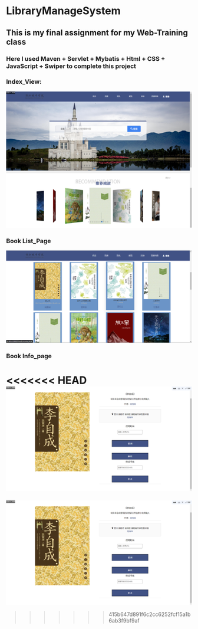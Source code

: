 # LibraryManageSystem



## This is my final assignment  for my Web-Training class



### Here I used Maven + Servlet + Mybatis + Html + CSS + JavaScript + Swiper to complete this project

### Index_View:

![markdown pictrue](./page_info/index_img.png)

### Book List_Page

![markdown pictrue](./page_info/bookList_page.png)

###  Book Info_page

<<<<<<< HEAD
![markdown pictrue](./page_info/bookInfo_page.png)
=======
![markdown pictrue](./page_info/bookInfo_page.png)
>>>>>>> 415b647d891f6c2cc6252fcf15a1b6ab3f9bf9af
